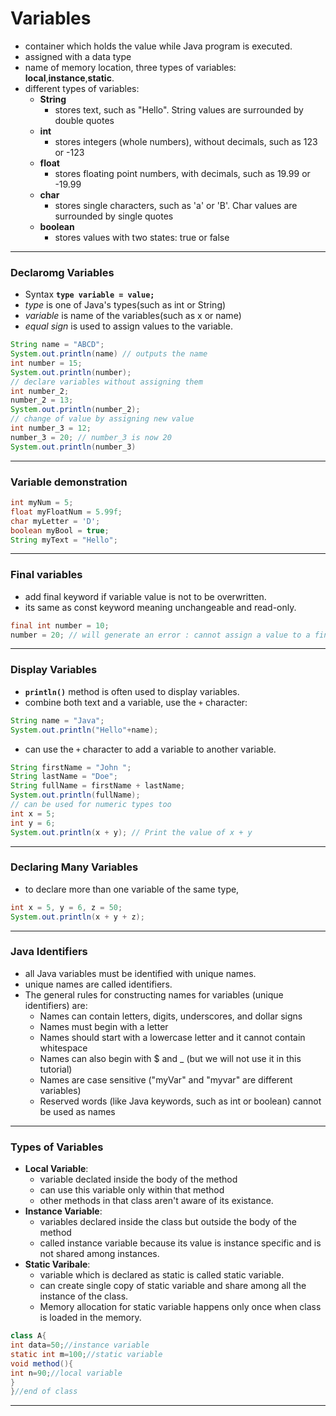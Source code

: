# Variables
- container which holds the value while Java program is executed. 
- assigned with a data type 
- name of memory location, three types of variables: **local**,**instance**,**static**.
- different types of variables:
  - **String** 
     - stores text, such as "Hello". String values are surrounded by double quotes
  - **int** 
    - stores integers (whole numbers), without decimals, such as 123 or -123
  - **float**
    - stores floating point numbers, with decimals, such as 19.99 or -19.99
  - **char** 
    - stores single characters, such as 'a' or 'B'. Char values are surrounded by single quotes
  - **boolean** 
    - stores values with two states: true or false
 ---
 ### Declaromg Variables
 - Syntax **`type variable = value;`**
 - _type_ is one of Java's types(such as int or String)
 - _variable_ is name of the variables(such as x or name)
 - _equal sign_ is used to assign values to the variable.
 ```java 
String name = "ABCD";
System.out.println(name) // outputs the name 
int number = 15;
System.out.println(number);
// declare variables without assigning them
int number_2;
number_2 = 13;
System.out.println(number_2);
// change of value by assigning new value 
int number_3 = 12;
number_3 = 20; // number_3 is now 20
System.out.println(number_3)
````
----
### Variable demonstration
```java 
int myNum = 5;
float myFloatNum = 5.99f;
char myLetter = 'D';
boolean myBool = true;
String myText = "Hello";
```
---
### Final variables
- add final keyword if variable value is not to be overwritten.
- its same as const keyword meaning unchangeable and read-only.
```java 
final int number = 10;
number = 20; // will generate an error : cannot assign a value to a final variable. 
````
---
### Display Variables 
- **`println()`** method is often used to display variables.
- combine both text and a variable, use the `+` character:
```java
String name = "Java";
System.out.println("Hello"+name);
```
- can use the `+` character to add a variable to another variable. 
```java
String firstName = "John ";
String lastName = "Doe";
String fullName = firstName + lastName;
System.out.println(fullName);
// can be used for numeric types too
int x = 5;
int y = 6;
System.out.println(x + y); // Print the value of x + y
```
---
### Declaring Many Variables 
- to declare more than one variable of the same type, 
```java
int x = 5, y = 6, z = 50;
System.out.println(x + y + z);
```
---
### Java Identifiers 
- all Java variables must be identified with unique names.
- unique names are called identifiers. 
- The general rules for constructing names for variables (unique identifiers) are:
  -  Names can contain letters, digits, underscores, and dollar signs
  -  Names must begin with a letter
  -  Names should start with a lowercase letter and it cannot contain whitespace
  -  Names can also begin with $ and _ (but we will not use it in this tutorial)
  -  Names are case sensitive ("myVar" and "myvar" are different variables)
  -  Reserved words (like Java keywords, such as int or boolean) cannot be used as names
---
### Types of Variables 
- **Local Variable**:
  - variable declated inside the body of the method 
  - can use this variable only within that method
  - other methods in that class aren't aware of its existance.
- **Instance Variable**:
  - variables declared inside the class but outside the body of the method
  - called instance variable because its value is instance specific and is not shared among instances.
 - **Static Varibale**:
    - variable which is declared as static is called static variable.
    - can create single copy of static variable and share among all the instance of the class. 
    - Memory allocation for static variable happens only once when class is loaded in the memory.
```java 
class A{  
int data=50;//instance variable  
static int m=100;//static variable  
void method(){  
int n=90;//local variable  
}  
}//end of class  
````
---
